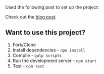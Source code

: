 Used the following post to set up the project:

Check out the [blog post](http://mherman.org/blog/2016/11/05/developing-a-restful-api-with-node-and-typescript/#.WB3zyeErJE4).

## Want to use this project?

1. Fork/Clone
1. Install dependencies - `npm install`
1. Compile - `gulp scripts`
1. Run the development server - `npm start`
1. Test - `npm test`
